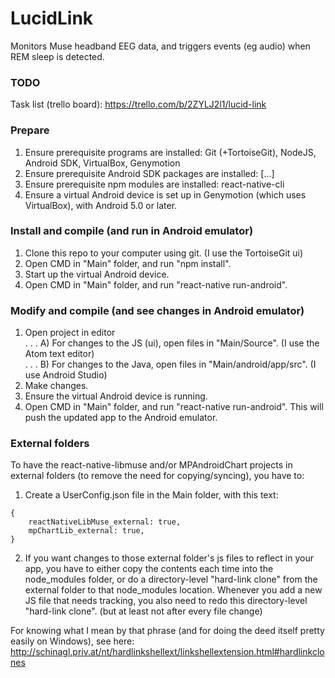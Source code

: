 # LucidLink
Monitors Muse headband EEG data, and triggers events (eg audio) when REM sleep is detected.

### TODO
Task list (trello board): https://trello.com/b/2ZYLJ2l1/lucid-link

### Prepare

1) Ensure prerequisite programs are installed: Git (+TortoiseGit), NodeJS, Android SDK, VirtualBox, Genymotion  
2) Ensure prerequisite Android SDK packages are installed: [...]  
3) Ensure prerequisite npm modules are installed: react-native-cli  
4) Ensure a virtual Android device is set up in Genymotion (which uses VirtualBox), with Android 5.0 or later.  

### Install and compile (and run in Android emulator)

1) Clone this repo to your computer using git. (I use the TortoiseGit ui)  
2) Open CMD in "Main" folder, and run "npm install".  
3) Start up the virtual Android device.  
4) Open CMD in "Main" folder, and run "react-native run-android".  

### Modify and compile (and see changes in Android emulator)
1) Open project in editor  
. . . A) For changes to the JS (ui), open files in "Main/Source". (I use the Atom text editor)  
. . . B) For changes to the Java, open files in "Main/android/app/src". (I use Android Studio)  
2) Make changes.  
3) Ensure the virtual Android device is running.  
4) Open CMD in "Main" folder, and run "react-native run-android". This will push the updated app to the Android emulator.  

### External folders

To have the react-native-libmuse and/or MPAndroidChart projects in external folders (to remove the need for copying/syncing), you have to:
1) Create a UserConfig.json file in the Main folder, with this text:
```
{
	reactNativeLibMuse_external: true,
	mpChartLib_external: true,
}
```
2) If you want changes to those external folder's js files to reflect in your app, you have to either copy the contents each time into the node_modules folder, or do a directory-level "hard-link clone" from the external folder to that node_modules location. Whenever you add a new JS file that needs tracking, you also need to redo this directory-level "hard-link clone". (but at least not after every file change)

For knowing what I mean by that phrase (and for doing the deed itself pretty easily on Windows), see here: http://schinagl.priv.at/nt/hardlinkshellext/linkshellextension.html#hardlinkclones